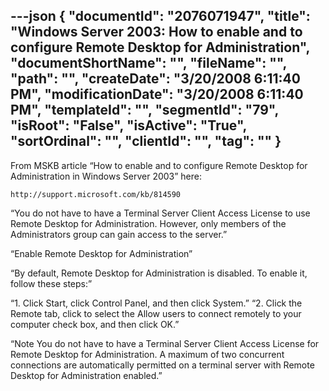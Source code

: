 ---json
{
  "documentId": "2076071947",
  "title": "Windows Server 2003: How to enable and to configure Remote Desktop for Administration",
  "documentShortName": "",
  "fileName": "",
  "path": "",
  "createDate": "3/20/2008 6:11:40 PM",
  "modificationDate": "3/20/2008 6:11:40 PM",
  "templateId": "",
  "segmentId": "79",
  "isRoot": "False",
  "isActive": "True",
  "sortOrdinal": "",
  "clientId": "",
  "tag": ""
}
---

From MSKB article “How to enable and to configure Remote Desktop for Administration in Windows Server 2003” here:

    http://support.microsoft.com/kb/814590

“You do not have to have a Terminal Server Client Access License to use Remote Desktop for Administration. However, only members of the Administrators group can gain access to the server.”

“Enable Remote Desktop for Administration”

“By default, Remote Desktop for Administration is disabled. To enable it, follow these steps:”

“1. Click Start, click Control Panel, and then click System.”
“2. Click the Remote tab, click to select the Allow users to connect remotely to your computer check box, and then click OK.”

“Note You do not have to have a Terminal Server Client Access License for Remote Desktop for Administration. A maximum of two concurrent connections are automatically permitted on a terminal server with Remote Desktop for Administration enabled.”
